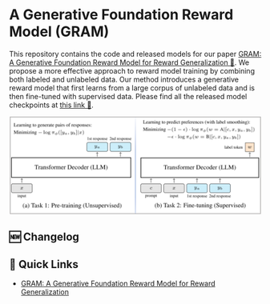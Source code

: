 <!-- <div align="center">
  <h1>A Generative Foundation Reward Model for Reward Generalization</h1>
  <p align="center" dir="auto">
  <a href="https://"> 【Paper】 📝 </a> | 
  <a href="https://"> 【Models】 🤗 </a> 
  </p>
</div> -->

# A Generative Foundation Reward Model (GRAM)

This repository contains the code and released models for our paper [GRAM: A Generative Foundation Reward Model for Reward Generalization 📝](). We propose a more effective approach to reward model training by combining both labeled and unlabeled data. Our method introduces a generative reward model that first learns from a large corpus of unlabeled data and is then fine-tuned with supervised data. Please find all the released model checkpoints at [this link 🤗]().

<img src="./gram.png" width="1000px"></img>


## 🆕 Changelog



## 🔗 Quick Links
- [GRAM: A Generative Foundation Reward Model for Reward Generalization](#a-generative-foundation-reward-model-GRAM)
  <!-- - [Changelog](#-changelog)
  - [Tips for Running SimPO](#tips-for-running-simpo)
  - [Released Models](#released-models)
  - [Install Requirements](#install-requirements)
  - [Training scripts](#training-scripts)
  - [Evaluation](#evaluation)
  - [Bugs or Questions?](#bugs-or-questions)
  - [Citation](#citation) -->
